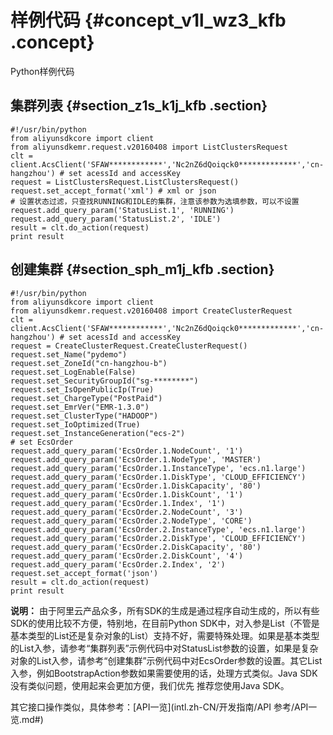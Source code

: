 # 样例代码 {#concept_v1l_wz3_kfb .concept}

Python样例代码

## 集群列表 {#section_z1s_k1j_kfb .section}

```
#!/usr/bin/python
from aliyunsdkcore import client
from aliyunsdkemr.request.v20160408 import ListClustersRequest
clt = client.AcsClient('SFAW************','Nc2nZ6dQoiqck0*************','cn-hangzhou') # set acessId and accessKey
request = ListClustersRequest.ListClustersRequest()
request.set_accept_format('xml') # xml or json
# 设置状态过滤，只查找RUNNING和IDLE的集群，注意该参数为选填参数，可以不设置
request.add_query_param('StatusList.1', 'RUNNING')
request.add_query_param('StatusList.2', 'IDLE')
result = clt.do_action(request)
print result
```

## 创建集群 {#section_sph_m1j_kfb .section}

```
#!/usr/bin/python
from aliyunsdkcore import client
from aliyunsdkemr.request.v20160408 import CreateClusterRequest
clt = client.AcsClient('SFAW************','Nc2nZ6dQoiqck0*************','cn-hangzhou') # set acessId and accessKey
request = CreateClusterRequest.CreateClusterRequest()
request.set_Name("pydemo")
request.set_ZoneId("cn-hangzhou-b")
request.set_LogEnable(False)
request.set_SecurityGroupId("sg-********")
request.set_IsOpenPublicIp(True)
request.set_ChargeType("PostPaid")
request.set_EmrVer("EMR-1.3.0")
request.set_ClusterType("HADOOP")
request.set_IoOptimized(True)
request.set_InstanceGeneration("ecs-2")
# set EcsOrder
request.add_query_param('EcsOrder.1.NodeCount', '1')
request.add_query_param('EcsOrder.1.NodeType', 'MASTER')
request.add_query_param('EcsOrder.1.InstanceType', 'ecs.n1.large')
request.add_query_param('EcsOrder.1.DiskType', 'CLOUD_EFFICIENCY')
request.add_query_param('EcsOrder.1.DiskCapacity', '80')
request.add_query_param('EcsOrder.1.DiskCount', '1')
request.add_query_param('EcsOrder.1.Index', '1')
request.add_query_param('EcsOrder.2.NodeCount', '3')
request.add_query_param('EcsOrder.2.NodeType', 'CORE')
request.add_query_param('EcsOrder.2.InstanceType', 'ecs.n1.large')
request.add_query_param('EcsOrder.2.DiskType', 'CLOUD_EFFICIENCY')
request.add_query_param('EcsOrder.2.DiskCapacity', '80')
request.add_query_param('EcsOrder.2.DiskCount', '4')
request.add_query_param('EcsOrder.2.Index', '2')
request.set_accept_format('json')
result = clt.do_action(request)
print result
```

**说明：** 由于阿里云产品众多，所有SDK的生成是通过程序自动生成的，所以有些SDK的使用比较不方便，特别地，在目前Python SDK中，对入参是List（不管是基本类型的List还是复杂对象的List）支持不好，需要特殊处理。如果是基本类型的List入参，请参考“集群列表”示例代码中对StatusList参数的设置，如果是复杂对象的List入参，请参考“创建集群”示例代码中对EcsOrder参数的设置。其它List入参，例如BootstrapAction参数如果需要使用的话，处理方式类似。Java SDK没有类似问题，使用起来会更加方便，我们优先 推荐您使用Java SDK。

其它接口操作类似，具体参考：[API一览](intl.zh-CN/开发指南/API 参考/API一览.md#)

